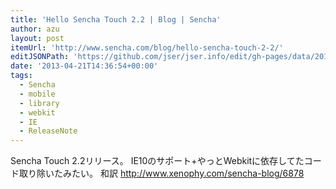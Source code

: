 ```yaml
---
title: 'Hello Sencha Touch 2.2 | Blog | Sencha'
author: azu
layout: post
itemUrl: 'http://www.sencha.com/blog/hello-sencha-touch-2-2/'
editJSONPath: 'https://github.com/jser/jser.info/edit/gh-pages/data/2013/04/index.json'
date: '2013-04-21T14:36:54+00:00'
tags:
  - Sencha
  - mobile
  - library
  - webkit
  - IE
  - ReleaseNote
---
```

Sencha Touch 2.2リリース。
IE10のサポート+やっとWebkitに依存してたコード取り除いたみたい。
和訳
http://www.xenophy.com/sencha-blog/6878
